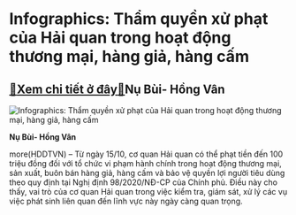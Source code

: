 Infographics: Thẩm quyền xử phạt của Hải quan trong hoạt động thương mại, hàng giả, hàng cấm
============================================================================================

[:gift:Xem chi tiết ở đây:gift:](https://hddtvn.com/infographics-tham-quyen-xu-phat-cua-hai-quan-trong-hoat-dong-thuong-mai-hang-gia-hang-cam/)Nụ Bùi- Hồng Vân
----------------





![Infographics: Thẩm quyền xử phạt của Hải quan trong hoạt động thương mại, hàng giả, hàng cấm](https://haiquanonline.com.vn/stores/news_dataimages/nubt/102020/16/19/0254_info_nu.jpg?rt=20201016190258 "Infographics: Thẩm quyền xử phạt của Hải quan trong hoạt động thương mại, hàng giả, hàng cấm")




**Nụ Bùi- Hồng Vân**



more(HDDTVN) – Từ ngày 15/10, cơ quan Hải quan có thể phạt tiền đến 100 triệu đồng đối với tổ chức vi phạm hành chính trong hoạt động thương mại, sản xuất, buôn bán hàng giả, hàng cấm và bảo vệ quyền lợi người tiêu dùng theo quy định tại Nghị định 98/2020/NĐ-CP của Chính phủ. Điều này cho thấy, vai trò của cơ quan Hải quan trong việc kiểm tra, giám sát, xử lý các vụ việc phát sinh liên quan đến lĩnh vực này ngày càng quan trọng.

